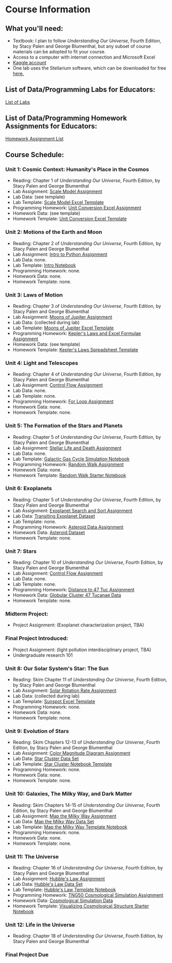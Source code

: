 # Course Information


## What you'll need:
- Textbook:  I plan to follow *Understanding Our Universe*, Fourth Edition, by Stacy Palen and George Blumenthal, but any subset of course materials can be adopted to fit your course.
- Access to a computer with internet connection and Microsoft Excel
- [Kaggle account](https://www.kaggle.com)
- One lab uses the Stellarium software, which can be downloaded for free [here.](https://stellarium.org/)


## List of Data/Programming Labs for Educators: 
[List of Labs](../StartHere/listOfLabs.md)


## List of Data/Programming Homework Assignments for Educators: 
[Homework Assignment List](../StartHere/listOfHomework.md)


## Course Schedule:

### Unit 1:  Cosmic Context:  Humanity's Place in the Cosmos
- Reading: Chapter 1 of *Understanding Our Universe*, Fourth Edition, by Stacy Palen and George Blumenthal
- Lab Assignment: [Scale Model Assignment](../Labs/ScaleModelExcelTutorial/Lab_ScaleModelSpreadsheetIntro.pdf)
- Lab Data: (see template)
- Lab Template: [Scale Model Excel Template](../Labs/ScaleModelExcelTutorial/scaleModelExcelTemplate.xlsx)
- Programming Homework: [Unit Conversion Excel Assignment](../ProgrammingHomework/UnitConversionsExcel/HW_UnitConversions.pdf)
- Homework Data: (see template)
- Homework Template: [Unit Conversion Excel Template](../ProgrammingHomework/UnitConversionsExcel/UnitConversionTemplate.xlsx)


### Unit 2:  Motions of the Earth and Moon
- Reading: Chapter 2 of *Understanding Our Universe*, Fourth Edition, by Stacy Palen and George Blumenthal
- Lab Assignment: [Intro to Python Assignment](../Labs/introToPython/Lab_introPython.pdf)
- Lab Data: none.
- Lab Template: [Intro Notebook](../Labs/introToPython/intropythontutorial.ipynb)
- Programming Homework: none.
- Homework Data: none.
- Homework Template: none.


### Unit 3:  Laws of Motion
- Reading: Chapter 3 of *Understanding Our Universe*, Fourth Edition, by Stacy Palen and George Blumenthal
- Lab Assignment: [Moons of Jupiter Assignment](../Labs/MoonsOfJupiterExcel/Lab_MoonsOfJupiterStellarium.pdf)
- Lab Data: (collected during lab)
- Lab Template: [Moons of Jupiter Excel Template](../Labs/MoonsOfJupiterExcel/moonsOfJupiterTemplate.xlsx)
- Programming Homework: [Kepler's Laws and Excel Formulae Assignment](../ProgrammingHomework/ExcelFormulaeKeplersLaws/HW_KeplerExcel.pdf)
- Homework Data: (see template)
- Homework Template: [Kepler's Laws Spreadsheet Template](../ProgrammingHomework/ExcelFormulaeKeplersLaws/Trappist1_template.xlsx)


### Unit 4:  Light and Telescopes
- Reading: Chapter 4 of *Understanding Our Universe*, Fourth Edition, by Stacy Palen and George Blumenthal
- Lab Assignment: [Control Flow Assignment](../Labs/ControlFlowCollatz/Lab_controlFlowCollatz.pdf)
- Lab Data: none.
- Lab Template: none.
- Programming Homework: [For Loop Assignment](../ProgrammingHomework/ForLoopScaleModel/HW_forLoopScaleModel.pdf)
- Homework Data: none.
- Homework Template: none.
  

### Unit 5:  The Formation of the Stars and Planets
- Reading: Chapter 5 of *Understanding Our Universe*, Fourth Edition, by Stacy Palen and George Blumenthal
- Lab Assignment: [Stellar Life and Death Assignment](../Labs/StellarLifeCycleSimulation/Lab_StarFormationAndDeath.pdf)
- Lab Data: none.
- Lab Template: [Galactic Gas Cycle Simulation Notebook](https://www.kaggle.com/code/austinhinkel/stellarlifecyclessimulation)
- Programming Homework: [Random Walk Assignment](../ProgrammingHomework/RandomWalk/IfElseHomework.pdf)
- Homework Data: none.
- Homework Template: [Random Walk Starter Notebook](https://www.kaggle.com/code/austinhinkel/phy255-randomwalk)


### Unit 6:  Exoplanets
- Reading: Chapter 5 of *Understanding Our Universe*, Fourth Edition, by Stacy Palen and George Blumenthal
- Lab Assignment: [Exoplanet Search and Sort Assignment](../Labs/ExploringExoplanetData/CuttingData_TEPCAT.pdf)
- Lab Data: [Transiting Exoplanet Dataset](https://www.kaggle.com/datasets/austinhinkel/transiting-exoplanets-selected-system-properties)
- Lab Template: none.
- Programming Homework: [Asteroid Data Assignment](../ProgrammingHomework/AsteroidAnalysis/CuttingData_Asteroids.pdf)
- Homework Data: [Asteroid Dataset](https://www.kaggle.com/datasets/austinhinkel/asteroid-orbital-elements-and-near-earth-object-tag)
- Homework Template: none.


### Unit 7:  Stars
- Reading: Chapter 10 of *Understanding Our Universe*, Fourth Edition, by Stacy Palen and George Blumenthal
- Lab Assignment: [Control Flow Assignment](../ProgrammingHomework/ControlFlow/HW_controlFlow.pdf)
- Lab Data: none.
- Lab Template: none.
- Programming Homework: [Distance to 47 Tuc Assignment](../ProgrammingHomework/CutsAndDataViz2_47TucGlobularCluster/HW_dataVizAndCuts_II.pdf)
- Homework Data: [Globular Cluster 47 Tucanae Data](https://www.kaggle.com/datasets/austinhinkel/47tuc-globular-cluster-line-of-sight-rand-subset)
- Homework Template: none.


### Midterm Project:
- Project Assignment: (Exoplanet characterization project, TBA)


### Final Project Introduced:
- Project Assignment: (light pollution interdisciplinary project, TBA)
- Undergraduate research 101


### Unit 8:  Our Solar System's Star: The Sun
- Reading: Skim Chapter 11 of *Understanding Our Universe*, Fourth Edition, by Stacy Palen and George Blumenthal
- Lab Assignment: [Solar Rotation Rate Assignment](../Labs/SolarRotationRate/Lab_SunspotTracking.pdf)
- Lab Data: (collected during lab)
- Lab Template: [Sunspot Excel Template](Labs/SolarRotationRate/Lab_SunRotationTemplate.xlsx)
- Programming Homework: none.
- Homework Data: none.
- Homework Template: none.


### Unit 9:  Evolution of Stars
- Reading: Skim Chapters 12-13 of *Understanding Our Universe*, Fourth Edition, by Stacy Palen and George Blumenthal
- Lab Assignment: [Color Magnitude Diagram Assignment](../Labs/GaiaColorMagnitudeLab/Lab_TwoClustersCMD.pdf)
- Lab Data: [Star Cluster Data Set](https://www.kaggle.com/datasets/austinhinkel/gaia-dr3-data-for-comparing-two-star-clusters) 
- Lab Template: [Star Cluster Notebook Template](https://www.kaggle.com/code/austinhinkel/twoclustercmd-template)
- Programming Homework: none.
- Homework Data: none.
- Homework Template: none.


### Unit 10:  Galaxies, The Milky Way, and Dark Matter
- Reading: Skim Chapters 14-15 of *Understanding Our Universe*, Fourth Edition, by Stacy Palen and George Blumenthal
- Lab Assignment: [Map the Milky Way Assignment](../Labs/MapOfLocalGalaxy/Lab_MapNearbyMilkyWay.pdf)
- Lab Data: [Map the Milky Way Data Set](https://www.kaggle.com/datasets/austinhinkel/galacticcoordswithgaia)
- Lab Template: [Map the Milky Way Template Notebook](https://www.kaggle.com/code/austinhinkel/plottingtutorial-mapthelocalmilkyway)
- Programming Homework: none.
- Homework Data: none.
- Homework Template: none.


### Unit 11:  The Universe
- Reading: Chapter 16 of *Understanding Our Universe*, Fourth Edition, by Stacy Palen and George Blumenthal
- Lab Assignment: [Hubble's Law Assignment](../Labs/HubblesLaw/Lab_HubblesLaw.pdf)
- Lab Data: [Hubble's Law Data Set](https://www.kaggle.com/datasets/austinhinkel/hubble-law-astronomy-lab)
- Lab Template: [Hubble's Law Template Notebook](https://www.kaggle.com/code/austinhinkel/hubbleslawtemplate)
- Programming Homework: [TNG50 Cosmological Simulation Assignment](../ProgrammingHomework/CutsAndDataViz1_TNG50Simulation/HW_dataVizAndCuts_I.pdf)
- Homework Data:  [Cosmological Simulation Data](https://www.kaggle.com/datasets/austinhinkel/cosmology-simulation-data-from-illustris-tng-50)
- Homework Template: [Visualizing Cosmological Structure Starter Notebook](https://www.kaggle.com/code/austinhinkel/gettingstartedwithtng50data)


### Unit 12:  Life in the Universe
- Reading: Chapter 18 of *Understanding Our Universe*, Fourth Edition, by Stacy Palen and George Blumenthal



### Final Project Due
